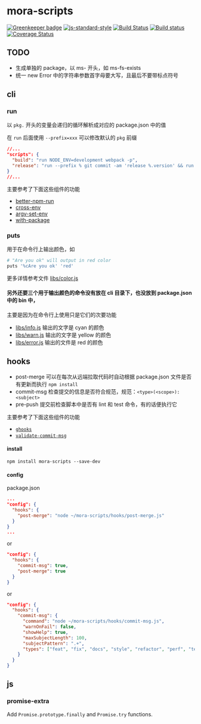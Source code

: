 # mora-scripts

[![Greenkeeper badge](https://badges.greenkeeper.io/qiu8310/mora-scripts.svg)](https://greenkeeper.io/)
[![js-standard-style](https://img.shields.io/badge/code%20style-standard-brightgreen.svg)](http://standardjs.com/)
[![Build Status](https://img.shields.io/travis/qiu8310/mora-scripts/master.svg)](https://travis-ci.org/qiu8310/mora-scripts)
[![Build status](https://ci.appveyor.com/api/projects/status/90txwxbg4mo3hlc1/branch/master?svg=true)](https://ci.appveyor.com/project/qiu8310/mora-scripts/branch/master)
[![Coverage Status](https://img.shields.io/codecov/c/github/qiu8310/mora-scripts/master.svg)](https://codecov.io/gh/qiu8310/mora-scripts)

## TODO

* 生成单独的 package，以 ms- 开头，如 ms-fs-exists
* 统一 new Error 中的字符串参数首字母要大写，且最后不要带标点符号


## cli

### run

以 `pkg.` 开头的变量会递归的循环解析成对应的 package.json 中的值

在 `run` 后面使用 `--prefix=xxx` 可以修改默认的 `pkg` 前缀

```json
//...
"scripts": {
  "build": "run NODE_ENV=development webpack -p",
  "release": "run --prefix % git commit -am 'release %.version' && run git tag %.version"
}
//...
```

主要参考了下面这些组件的功能

- [better-npm-run](https://github.com/benoror/better-npm-run)
- [cross-env](https://github.com/kentcdodds/cross-env)
- [argv-set-env](https://github.com/kentcdodds/argv-set-env)
- [with-package](https://github.com/bahmutov/with-package)

### puts

用于在命令行上输出颜色，如

```bash
# "Are you ok" will output in red color
puts '%cAre you ok' 'red'   
```

更多详情参考文件 [libs/color.js](libs/color.js)

#### 另外还要三个用于输出颜色的命令没有放在 cli 目录下，也没放到 package.json 中的 bin 中，
主要是因为在命令行上使用只是它们的次要功能

* [libs/info.js](libs/info.js) 输出的文字是 cyan 的颜色
* [libs/warn.js](libs/warn.js) 输出的文字是 yellow 的颜色
* [libs/error.js](libs/error.js) 输出的文件是 red 的颜色

## hooks

* post-merge 可以在每次从远端拉取代码时自动根据 package.json 文件是否有更新而执行 `npm install`
* commit-msg 检查提交的信息是否符合规范，规范：`<type>(<scope>): <subject>`
* pre-push   提交前检查脚本中是否有 lint 和 test 命令，有的话便执行它

主要参考了下面这些组件的功能

- [`ghooks`](https://github.com/gtramontina/ghooks)
- [`validate-commit-msg`](https://github.com/kentcdodds/validate-commit-msg)


#### install

```
npm install mora-scripts --save-dev
```

#### config

package.json

```json
...
"config": {
  "hooks": {
    "post-merge": "node ~/mora-scripts/hooks/post-merge.js"
  }
}
...
```

or

```json
"config": {
  "hooks": {
    "commit-msg": true,
    "post-merge": true
  }
}
```

or

```json
"config": {
  "hooks": {
    "commit-msg": {
      "command": "node ~/mora-scripts/hooks/commit-msg.js",
      "warnOnFail": false,
      "showHelp": true,
      "maxSubjectLength": 100,
      "subjectPattern": ".+",
      "types": ["feat", "fix", "docs", "style", "refactor", "perf", "test", "chore", "revert"]
    }
  }
}
```


## js

### promise-extra

Add `Promise.prototype.finally` and `Promise.try` functions.


